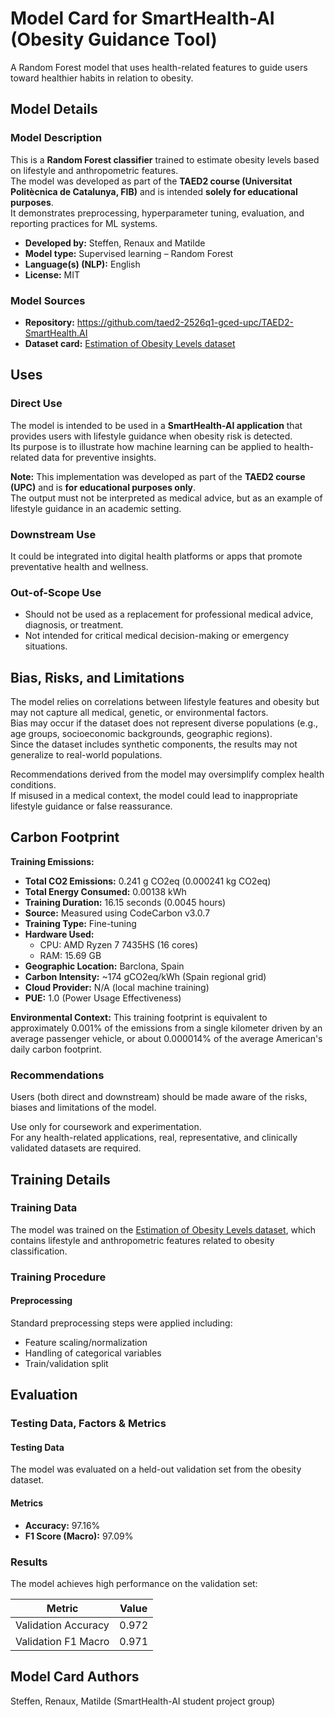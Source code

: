 # Model Card for SmartHealth-AI (Obesity Guidance Tool)

<!-- Provide a quick summary of what the model is/does. -->

A Random Forest model that uses health-related features to guide users toward healthier habits in relation to obesity.

## Model Details

### Model Description

This is a **Random Forest classifier** trained to estimate obesity levels based on lifestyle and anthropometric features.  
The model was developed as part of the **TAED2 course (Universitat Politècnica de Catalunya, FIB)** and is intended **solely for educational purposes**.  
It demonstrates preprocessing, hyperparameter tuning, evaluation, and reporting practices for ML systems.

- **Developed by:** Steffen, Renaux and Matilde  
- **Model type:** Supervised learning – Random Forest
- **Language(s) (NLP):** English 
- **License:** MIT

### Model Sources

- **Repository:** https://github.com/taed2-2526q1-gced-upc/TAED2-SmartHealth.AI
- **Dataset card:** [Estimation of Obesity Levels dataset](./DATACARD.md)  

## Uses

### Direct Use

The model is intended to be used in a **SmartHealth-AI application** that provides users with lifestyle guidance when obesity risk is detected.  
Its purpose is to illustrate how machine learning can be applied to health-related data for preventive insights.  

**Note:** This implementation was developed as part of the **TAED2 course (UPC)** and is **for educational purposes only**.  
The output must not be interpreted as medical advice, but as an example of lifestyle guidance in an academic setting.

### Downstream Use

It could be integrated into digital health platforms or apps that promote preventative health and wellness.

### Out-of-Scope Use

- Should not be used as a replacement for professional medical advice, diagnosis, or treatment.  
- Not intended for critical medical decision-making or emergency situations.  

## Bias, Risks, and Limitations

The model relies on correlations between lifestyle features and obesity but may not capture all medical, genetic, or environmental factors.  
Bias may occur if the dataset does not represent diverse populations (e.g., age groups, socioeconomic backgrounds, geographic regions).  
Since the dataset includes synthetic components, the results may not generalize to real-world populations.  

Recommendations derived from the model may oversimplify complex health conditions.  
If misused in a medical context, the model could lead to inappropriate lifestyle guidance or false reassurance.

## Carbon Footprint

**Training Emissions:**
- **Total CO2 Emissions:** 0.241 g CO2eq (0.000241 kg CO2eq)
- **Total Energy Consumed:** 0.00138 kWh
- **Training Duration:** 16.15 seconds (0.0045 hours)
- **Source:** Measured using CodeCarbon v3.0.7
- **Training Type:** Fine-tuning
- **Hardware Used:** 
  - CPU: AMD Ryzen 7 7435HS (16 cores)
  - RAM: 15.69 GB
- **Geographic Location:** Barclona, Spain
- **Carbon Intensity:** ~174 gCO2eq/kWh (Spain regional grid)
- **Cloud Provider:** N/A (local machine training)
- **PUE:** 1.0 (Power Usage Effectiveness)

**Environmental Context:**
This training footprint is equivalent to approximately 0.001% of the emissions from a single kilometer driven by an average passenger vehicle, or about 0.000014% of the average American's daily carbon footprint.

### Recommendations

Users (both direct and downstream) should be made aware of the risks, biases and limitations of the model.

Use only for coursework and experimentation.  
For any health-related applications, real, representative, and clinically validated datasets are required.

## Training Details

### Training Data

The model was trained on the [Estimation of Obesity Levels dataset](./DATACARD.md), which contains lifestyle and anthropometric features related to obesity classification.

### Training Procedure

#### Preprocessing

Standard preprocessing steps were applied including:
- Feature scaling/normalization
- Handling of categorical variables
- Train/validation split

## Evaluation

### Testing Data, Factors & Metrics

#### Testing Data

The model was evaluated on a held-out validation set from the obesity dataset.

#### Metrics

- **Accuracy:** 97.16%
- **F1 Score (Macro):** 97.09%

### Results

The model achieves high performance on the validation set:

| Metric | Value |
|--------|-------|
| Validation Accuracy | 0.972 |
| Validation F1 Macro | 0.971 |

## Model Card Authors

Steffen, Renaux, Matilde (SmartHealth-AI student project group)  